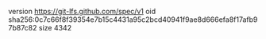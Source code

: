 version https://git-lfs.github.com/spec/v1
oid sha256:0c7c66f8f39354e7b15c4431a95c2bcd40941f9ae8d666efa8f17afb97b87c82
size 4342
